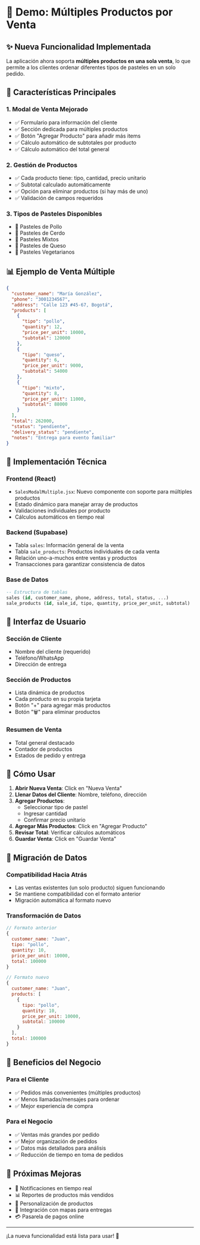 # 🎯 Demo: Múltiples Productos por Venta

## ✨ Nueva Funcionalidad Implementada

La aplicación ahora soporta **múltiples productos en una sola venta**, lo que permite a los clientes ordenar diferentes tipos de pasteles en un solo pedido.

## 🚀 Características Principales

### 1. **Modal de Venta Mejorado**
- ✅ Formulario para información del cliente
- ✅ Sección dedicada para múltiples productos
- ✅ Botón "Agregar Producto" para añadir más items
- ✅ Cálculo automático de subtotales por producto
- ✅ Cálculo automático del total general

### 2. **Gestión de Productos**
- ✅ Cada producto tiene: tipo, cantidad, precio unitario
- ✅ Subtotal calculado automáticamente
- ✅ Opción para eliminar productos (si hay más de uno)
- ✅ Validación de campos requeridos

### 3. **Tipos de Pasteles Disponibles**
- 🐔 Pasteles de Pollo
- 🐷 Pasteles de Cerdo  
- 🥩 Pasteles Mixtos
- 🧀 Pasteles de Queso
- 🥬 Pasteles Vegetarianos

## 📊 Ejemplo de Venta Múltiple

```json
{
  "customer_name": "María González",
  "phone": "3001234567",
  "address": "Calle 123 #45-67, Bogotá",
  "products": [
    {
      "tipo": "pollo",
      "quantity": 12,
      "price_per_unit": 10000,
      "subtotal": 120000
    },
    {
      "tipo": "queso", 
      "quantity": 6,
      "price_per_unit": 9000,
      "subtotal": 54000
    },
    {
      "tipo": "mixto",
      "quantity": 8,
      "price_per_unit": 11000,
      "subtotal": 88000
    }
  ],
  "total": 262000,
  "status": "pendiente",
  "delivery_status": "pendiente",
  "notes": "Entrega para evento familiar"
}
```

## 🔧 Implementación Técnica

### **Frontend (React)**
- `SalesModalMultiple.jsx`: Nuevo componente con soporte para múltiples productos
- Estado dinámico para manejar array de productos
- Validaciones individuales por producto
- Cálculos automáticos en tiempo real

### **Backend (Supabase)**
- Tabla `sales`: Información general de la venta
- Tabla `sale_products`: Productos individuales de cada venta
- Relación uno-a-muchos entre ventas y productos
- Transacciones para garantizar consistencia de datos

### **Base de Datos**
```sql
-- Estructura de tablas
sales (id, customer_name, phone, address, total, status, ...)
sale_products (id, sale_id, tipo, quantity, price_per_unit, subtotal)
```

## 🎨 Interfaz de Usuario

### **Sección de Cliente**
- Nombre del cliente (requerido)
- Teléfono/WhatsApp
- Dirección de entrega

### **Sección de Productos**
- Lista dinámica de productos
- Cada producto en su propia tarjeta
- Botón "+" para agregar más productos
- Botón "🗑️" para eliminar productos

### **Resumen de Venta**
- Total general destacado
- Contador de productos
- Estados de pedido y entrega

## 🚀 Cómo Usar

1. **Abrir Nueva Venta**: Click en "Nueva Venta"
2. **Llenar Datos del Cliente**: Nombre, teléfono, dirección
3. **Agregar Productos**: 
   - Seleccionar tipo de pastel
   - Ingresar cantidad
   - Confirmar precio unitario
4. **Agregar Más Productos**: Click en "Agregar Producto"
5. **Revisar Total**: Verificar cálculos automáticos
6. **Guardar Venta**: Click en "Guardar Venta"

## 🔄 Migración de Datos

### **Compatibilidad Hacia Atrás**
- Las ventas existentes (un solo producto) siguen funcionando
- Se mantiene compatibilidad con el formato anterior
- Migración automática al formato nuevo

### **Transformación de Datos**
```javascript
// Formato anterior
{
  customer_name: "Juan",
  tipo: "pollo", 
  quantity: 10,
  price_per_unit: 10000,
  total: 100000
}

// Formato nuevo
{
  customer_name: "Juan",
  products: [
    {
      tipo: "pollo",
      quantity: 10, 
      price_per_unit: 10000,
      subtotal: 100000
    }
  ],
  total: 100000
}
```

## 🎯 Beneficios del Negocio

### **Para el Cliente**
- ✅ Pedidos más convenientes (múltiples productos)
- ✅ Menos llamadas/mensajes para ordenar
- ✅ Mejor experiencia de compra

### **Para el Negocio**
- ✅ Ventas más grandes por pedido
- ✅ Mejor organización de pedidos
- ✅ Datos más detallados para análisis
- ✅ Reducción de tiempo en toma de pedidos

## 🔮 Próximas Mejoras

- 📱 Notificaciones en tiempo real
- 📊 Reportes de productos más vendidos
- 🎨 Personalización de productos
- 📍 Integración con mapas para entregas
- 💳 Pasarela de pagos online

---

¡La nueva funcionalidad está lista para usar! 🎉
